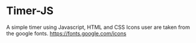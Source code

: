 # Timer-JS

A simple timer using Javascript, HTML and CSS
Icons user are taken from the google fonts.
https://fonts.google.com/icons
